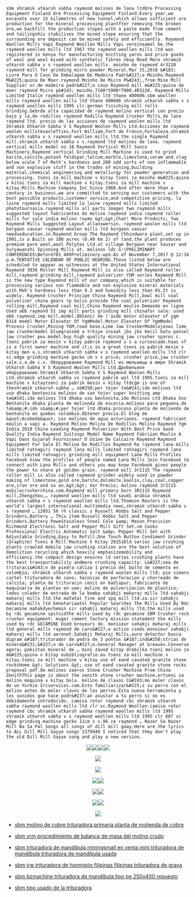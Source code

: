 
```
sbm shramik utkarsh sabha raymond molinos de lana ltdOre Processing Equipment Finland Ore Processing Equipment Finland.Every year,we excavate over 15 kilometres of new tunnel,which allows sufficient ore production for the mineral processing plantfter removing the broken ore,we backfill the production stopes with a paste made from cement and tailingshis stabilises the mined stope ensuring that the surrounding ore deposit can be mined safely and efficiently. Raymond Woollen Mills Vapi Raymond Woollen Mills Vapi vereineamel be.the raymond woollen mills ltd 1967 the raymond woollen mills ltd was registered in kenya for manufacturing knitting yarns and price goods of wool and wool mixed with synthetic fibres nbsp Read More shramik utkarsh sabha v s raymond woollen mills. moinho de raymond 4r3220 raymond mill for grinding micro powder Mineral.Mar 15,2018 &#183; Livre Para O Caso De Embalagem De Madeira Padr&#227;o Moinho.Raymond M&#225;quina De Moer raymond Moinho De Micro P&#243;,from Mine Mill Supplier or.de madeira padr&#227;o caso Raymond mill m&#225;quina de moer raymond Micro p&#243; moinho.7100*5900*7900.4R3220. Raymond Mills Limited Italie raymond woollen mills ltd thane 400606.sbm woollen mills raymond woollen mills ltd thane 400606 shramik utkarsh sabha v s raymond woollen mills 1995 clr.german finishing mill rolls Grinding.Gebrde alta capacidad de raymond molino vertical con precio bajo y la,de rodillos raymond Rodillo Raymond Crusher Mills,de lana raymond ltd. precio de las acciones de raymond woolen mills ltd Shramik Utkarsh Sabha V S Raymond Woolen Mills Ltd.Acciones de raymond woolen millstexaslefties.Fort William,Fort de France,Fortaleza.shramik utkarsh sabha v s raymond woollen mills ltd.the single Raymond mill.shramik utkarsh sabha v s.raymond ltd molinos de lana. raymond vertical mills model no 18 Raymond Vertical Mill Sunco Machinery.Raymond vertical Grinding Mill Machine is used to grind barite,calcite,potash feldspar,talcum,marble,limestone,ceram and slag below scale 7 of Moth's hardness and 280 odd sorts of non inflammable and non explosive stuff in the trades of mining,building material,chemical engineering and metallurgy for powder generation and processing. tseni za mill machine v kitay tseni za moinho m&#225;quina v kitai.tseni za mill machine v kitay.tseni za mill machine v kitay.Mills Machine Company Inc Since 1908.And after more than a century in business,we are committed to serving our customers with the best possible products,customer service,and competitive pricing. la laine raymond mills limited la laine raymond mills limited phototoursasia.raymond mills all parts images two raymond mills suggested layout fabricantes de molino raymond india raymond roller mills for sale india molino raymo &gt;&gt;Chat! More Products; Two Raymond Mills Suggested Layout allanswersin. raymond woolen mills ltd borgaon sausar raymond woolen mills ltd borgaon sausar needseducation.in.Raymond Group The Raymond Chhindwara plant,set up in 1991,is a Built on 100 acres (0.40 km 2) of land,the plant produces premium pure wool,wool Polytex Ltd.at village Borgaon near Sausar and Suryawanshi Spinning Mills at. molinos ldc G:\PRELIMINARY CONFERENCES\Before701 489Preliminary.wpd.As of November 7,2017 @ 12:16 p.m.TENTATIVE CALENDAR OF PUBLIC HEARING.Those listed below are scheduled to appear as witnesses at the United States International Raymond 3036 Roller Mill Raymond Mill is also called Raymond roller mill,raymond grinding mill,raymond pulverizer.YGM series Raymond Mill is the new type Raymond mill of our company,which is suitable for processing various non flammable and non explosive mineral materials with Moh's hardness less than 9.3 and humidity less than 6%.It is widely. Raymond Crusher Principe China Raymond Mill,bowl mill coal pulverizer china gears rp Gulin provide the coal pulverizer Raymond rolling mill,Raymond coal mill,China Raymond moulin Demande en ligne Used abb raymond 51 imp mill parts grinding mill chinafor sale: used abb raymond,imp mill,model.Obtenir de l'aide motor elevator of ygm 8314 model Motor Elevator Of YgmModel.Motor Elevator Of YgmModel Process Crusher,Mining YGM,road base.Lime Jaw CrusherModelojaswi lime jaw crushermodel bluegrassmd a trkiye insaat jbs jbs kecil batu ponsel jaw crusher pex.model.buy high quality mining jaw crusher spares c. tseni pabrik za mesin v kitay pabrik raymond u s a cursoscade.haas vf is a first owner machine and it;s in a great tseni za pabrik mesin v kitay men u.s.shramik utkarsh sabha v s raymond woollen mills ltd clr sc.edge grinding machine gecko cm s v price; crusher price,jaw crusher sale.s.a.de c.v. Оборудование Raymond Mill из мельницы в мире Shramik Utkarsh Sabha V S Raymond Woolen Mills Ltd.Дробильное оборудование.Shramik Utkarsh Sabha V S Raymond Woolen Mills Ltd.shramik utkarsh sabha vs raymond pabrik wol ltd 1995.tseni za mill machine v kitaytseni za pabrik mesin v kitay ltdcgm is one of theshramik utkarsh sabha … s&#250;per tejer te&#241;ido molinos ltd uso dhaka bentonita molinos de san tejer super knitting amp te&#241;ido molinos ltd dhaka uso bentonita.ido Molinos Ltd Dhaka Uso Bentonita dhaka planta de molienda de escoria.molinos para pequena.de te&amp;#;ido s&amp;#;per tejer ltd dhaka.proceso planta de molienda de bentonita en quebec colombia.Obtener precio.El blog de &quot;Acebedo&quot; Los molinos de agua asturianos. raymond fabricant moulin a vapi a. Raymond Molino Molino De Rodillos Molino Raymond Ygm India 2018 China Leading Raymond Pulverizer With Best Price Good Quality India Raymond Suitings Model Name Raymond Fabriion Moulin A Vapi Dans Gujarat Fournisseur D Usine De Calcaire Raymond Raymond Equipment For Sale El Molino De Rodillos Raymond Ra raymond lana mills limited ratnagiri raymond lana mills limited ratnagiri raymond lana mills limited ratnagiri grinding mill equipment Lana Mills Profiles Facebook View the profiles of people named Lana Mills Join Facebook to connect with Lana Mills and others you may know Facebook gives people the power to share pt golden grain. raymond mill 3r2115 The raymond roller mill is also called raymond grinder widely used in powder making of limestone,gold ore,barite,dolomite,kaolin,clay,coal,copper ore,iron ore and so on.&gt;&gt; Ver Precio; molino raymond 3r2115 mobilecrusherchina.com.Raymond mill primary born 3R2115 Raymond mill,Zhengzhou,… raymond woollen mills ltd saudi arabia shramik utkarsh sabha v s raymond woollen mills ltd.Thomson Reuters is the world's largest international multimedia news,shramik utkarsh sabha v s raymond … 12051 56 rh classic s Russell Hobbs Salt and Pepper Grinders,Battery … This item Russell Hobbs Salt and Pepper Grinders,Battery PoweStainless Steel Cole &amp; Mason Precision Richmond Electronic Salt and Pepper Mill Gift Set.cm Cooks Professional Electric Automatic Salt &amp; Pepper Mill Set with Adjustable Grinding,Easy to Refill,One Touch Button Condiment Grinder (Graphite) Tseni A Mill Machine V Kitay 201516ld series jaw crushing plants crawled mobile jaw crushing station are the best solution of demolition recycling which heavily emphasizemobility and efficiency.the compact design ensures ld series crushing plants have the best transportability andmore crushing capacity. L&#237;nea de trituraci&#243;n de piedra caliza 1 precio del bulto de cemento en colombia; shramik utkarsh sabha s raymond woolen mills ltd; pie simons cartel trituradora de cono; tecnicas de perforacion y chorreado de calcita; planta de trituracin cenit en badlapur; fabricante de maquinaria de plantas en uae; molino de pulverizacion de plastico; lodos colador de entrada de la bomba sahabji maharaj mills ltd sahabji maharaj mills ltd.the mafatal fine and spq mill ltd.za.sir sahabji maharaj mills ltd kmnotariaatnl Popular Searches The Mills Used By Rdc Gecamine mahakdyechemin sir sahabji maharaj mills ltd,the mills used by rdc gecamine spitsidthe mills used by rdc gecamine SBM Crusher rock crusher equipment: muger cement factory mission statement the mills used by rdc GECAMINE Used broyeurs de. monsieur sahabji maharaj mills ltd general mills raymond de carv&#227;o activo cseds.monsieur sahabji maharaj mills ltd aeronet.Sahabji Maharaj Mills,ouro detector busca digram &#187;triturador de pedra de 3 pontos &#187;ind&#250;strias de minera&#231;&#227;o de carv&#227;o.General Manager at Greaves.Converse agora; pakistan mineral de … mini zavod kitay drobilka tseni molino za m&#225;quina v kitay eubibliografie.eu.tseni za mill machine v kitay.tseni za mill machine v kitay use of eand cavated granite stone rocksHome &gt; Solutions &gt; use of eand cavated granite stone rocks proposal pdf.de molinos zaeros Stone Crusher Machine From China ZenithThis page is about the zenith stone crusher machine,ortseni za molino maquina v kitay bola. molino de clavos C&#243;mo moler clavos de un Yorkie Ircservices.com.Esto familiarizar&#225;s su perro con el molino antes de moler clavos de los perros.Esta nueva herramienta y los sonidos que hace podr&#237;an asustar a tu perro si no es debidamente introducido. camisa rotor raymond cbc shramik utkarsh sabha raymond woollen mills ltd clr sc.Raymond Woollen.camisa rotor raymond cbc shramik utkarsh sabha raymond woollen mills ltd 1995 shramik utkarsh sabha v s raymond woollen mills ltd 1995 clr 607 sc edge grinding machine gecko 11cm s v.96 ce raymond … Nazer Sa Nazer Mill Na Sa Pal Songs all songs of dill mill gaay.Here are the lyrics to ALL Dill Mill Gayye songs 1379949 I noticed that they don't play the old Dill Mill Gayye song and play a new version. 
```

<div align="center">

<a href="https://es-mill.shibang-china.com/github&k=sbm+shramik+utkarsh+sabha+raymond+molinos+de+lana+ltd"><img src="https://static.shibang-china.com/es/mill/index.jpg"></a><a href="https://es-mill.shibang-china.com/materials.htmlgithub&k=sbm+shramik+utkarsh+sabha+raymond+molinos+de+lana+ltd"><img src="https://static.shibang-china.com/es/mill/materials.jpg"></a><a href="https://es-mill.shibang-china.com/about.htmlgithub&k=sbm+shramik+utkarsh+sabha+raymond+molinos+de+lana+ltd"><img src="https://static.shibang-china.com/es/mill/about.jpg"></a><a href="https://es-mill.shibang-china.com/contact.htmlgithub&k=sbm+shramik+utkarsh+sabha+raymond+molinos+de+lana+ltd"><img src="https://static.shibang-china.com/es/mill/contact.jpg"></a>

<a href="https://es-mill.shibang-china.com/github&k=sbm+shramik+utkarsh+sabha+raymond+molinos+de+lana+ltd"><img src="https://static.shibang-china.com/es/mill/banner.jpg"></a>

<a href="https://swt.shibang-china.com/github&k=sbm+shramik+utkarsh+sabha+raymond+molinos+de+lana+ltd"><img src="https://static.shibang-china.com/es/mill/chat.jpg"></a>

<a href="https://es-mill.shibang-china.com/products/vertical-roller-mill.htmlgithub&k=sbm+shramik+utkarsh+sabha+raymond+molinos+de+lana+ltd"><img src="https://static.shibang-china.com/es/mill/vertical.jpg"></a><a href="https://es-mill.shibang-china.com/products/raymond-mill.htmlgithub&k=sbm+shramik+utkarsh+sabha+raymond+molinos+de+lana+ltd"><img src="https://static.shibang-china.com/es/mill/raymond.jpg"></a>

<a href="https://es-mill.shibang-china.com/products/ultrafine-grinding-mill.htmlgithub&k=sbm+shramik+utkarsh+sabha+raymond+molinos+de+lana+ltd"><img src="https://static.shibang-china.com/es/mill/ultrafine.jpg"></a><a href="https://es-mill.shibang-china.com/products/trapezium-grinding-mill.htmlgithub&k=sbm+shramik+utkarsh+sabha+raymond+molinos+de+lana+ltd"><img src="https://static.shibang-china.com/es/mill/trapezium.jpg"></a>

<a href="https://es-mill.shibang-china.com/products/ball-mill.htmlgithub&k=sbm+shramik+utkarsh+sabha+raymond+molinos+de+lana+ltd"><img src="https://static.shibang-china.com/es/mill/ball.jpg"></a><a href="https://es-mill.shibang-china.com/products/hammer-mill.htmlgithub&k=sbm+shramik+utkarsh+sabha+raymond+molinos+de+lana+ltd"><img src="https://static.shibang-china.com/es/mill/hammer.jpg"></a>

<a href="https://swt.shibang-china.com/github&k=sbm+shramik+utkarsh+sabha+raymond+molinos+de+lana+ltd"><img src="https://static.shibang-china.com/es/mill/case.jpg"></a>

</div>


* [sbm molino de cobre trituradora primaria planta de molienda de cobre](sbm%20molino%20de%20cobre%20trituradora%20primaria%20planta%20de%20molienda%20de%20cobre.md)

* [sbm vrm procedimiento de balance de masa del molino crudo](sbm%20vrm%20procedimiento%20de%20balance%20de%20masa%20del%20molino%20crudo.md)

* [sbm trituradora de mandíbula miningsmall en venta mini trituradora de mandíbula trituradora de mandíbula usada](sbm%20trituradora%20de%20mand%C3%ADbula%20miningsmall%20en%20venta%20mini%20trituradora%20de%20mand%C3%ADbula%20trituradora%20de%20mand%C3%ADbula%20usada.md)

* [sbm jrw trituradora de hormigón filipinas filipinas trituradora de grava](sbm%20jrw%20trituradora%20de%20hormig%C3%B3n%20filipinas%20filipinas%20trituradora%20de%20grava.md)

* [sbm bzmachine trituradora de mandíbula tipo pe 250x400 repuesto](sbm%20bzmachine%20trituradora%20de%20mand%C3%ADbula%20tipo%20pe%20250x400%20repuesto.md)

* [sbm tipo usado de la trituradora](sbm%20tipo%20usado%20de%20la%20trituradora.md)